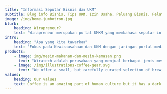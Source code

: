 ```yaml
---
title: "Informasi Seputar Bisnis dan UKM"
subtitle: Blog info Bisnis, Tips UKM, Izin Usaha, Peluang Bisnis, Pelatihan Kewirausahaan, Review UKM, Motivasi Bisnis dan sebagainya
image: /img/home-jumbotron.jpg
blurb:
    heading: Wirapreneur?
    text: "Wirapreneur merupakan portal UMKM yang membahasa seputar info bisnis, Tips UKM, Izin Usaha, Peluang Bisnis, Pelatihan Kewirausahaan, Review UKM, Review Mesin UKM, Motivasi Bisnis dan sebagainya. Fokus pada Kewirausahaan dan UMKM dengan jaringan portal media UMKM, Pelatihan Vokasional, Multi layanan dan produk untuk usaha"
intro:
    heading: "Apa yang kita tawarkan"
    text: "Fokus pada Kewirausahaan dan UKM dengan jaringan portal media UMKM, Pelatihan kewirausahaan, Multi layanan dan produk untuk usaha Iklan, Pendaftaran & Inhouse Training untuk perusahaan dan lembaga pemerintahan Call/ WhatsApp 087817139675"
products:
    - image: img/mesin-makanan-dan-mesin-kemasan.png
      text: "Wiratech adalah perusahaan yang menjual berbagai jenis mesin kemasan, mesin makanan dan mesin kemasan plastik secara online. Kami memiliki berbagai jenis metode pembelian yang mudah dan fleksibel yang dapat Anda lakukan secara langsung atau melalui Internet (online). Jangan takut dengan praktek penipuan, karena semua transaksi di WIRATECH dijamin aman, nyaman dan cepat.</p>"
    - image: /img/illustrations-coffee-gear.svg
      text: "We offer a small, but carefully curated selection of brewing gear and tools for every taste and experience level. No matter if you roast your own beans or just bought your first french press, you’ll find a gadget to fall in love with in our shop."
values:
    heading: Our values
    text: Coffee is an amazing part of human culture but it has a dark side too – one of colonialism and mindless abuse of natural resources and human lives. We want to turn this around and return the coffee trade to the drink’s exhilarating, empowering and unifying nature.
---
```


